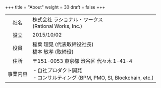+++
title = "About"
weight = 30
draft = false
+++

|||
|:-------------:|-------------|
|社名|株式会社 ラショナル・ワークス<br/> (Rational Works, Inc.)|
|設立|2015/10/02|
|役員|稲葉 理晃 (代表取締役社長)<br/>橋本 敏孝 (取締役)|
|住所|〒151-0053 東京都 渋谷区 代々木 1-41-4|
|事業内容|・自社プロダクト開発<br/>・コンサルティング (BPM, PMO, SI, Blockchain, etc.)|
